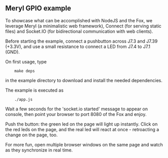 Meryl GPIO example
------------------

To showcase what can be accomplished with NodeJS and the Fox, we leverage Meryl (a minimalistic web framework), Connect (for serving static files) and Socket.IO (for bidirectional communication with web clients).

Before starting the example, connect a pushbutton across J7.3 and J7.39 (+3.3V), and use a small resistance to connect a LED from J7.4 to J7.1 (GND).

On first usage, type

        make deps

in the example directory to download and install the needed dependencies.

The example is executed as

        ./app.js

Wait a few seconds for the 'socket.io started' message to appear on console, then point your browser to port 8080 of the Fox and enjoy.

Push the button: the green led on the page will light up instantly. Click on the red leds on the page, and the real led will react at once - retroacting a change on the page, too.

For more fun, open multiple browser windows on the same page and watch as they synchronize in real time.
